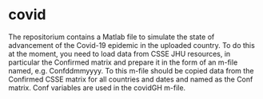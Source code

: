 # covid
The repositorium contains a Matlab file to simulate the state of advancement of the Covid-19 epidemic in the uploaded country. To do this at the moment, you need to load data from CSSE JHU resources, in particular the Confirmed matrix and prepare it in the form of an m-file named, e.g. Confddmmyyyy. To this m-file should be copied data from the Confirmed CSSE matrix for all countries and dates and named as the Conf matrix.
Conf variables are used in the covidGH m-file.
